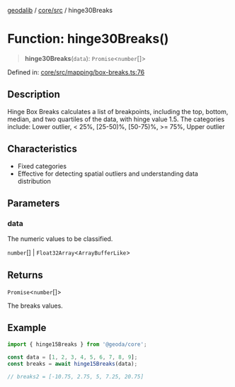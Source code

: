 [geodalib](../../../modules.md) / [core/src](../index.md) / hinge30Breaks

# Function: hinge30Breaks()

> **hinge30Breaks**(`data`): `Promise`\<`number`[]\>

Defined in: [core/src/mapping/box-breaks.ts:76](https://github.com/GeoDaCenter/geoda-lib/blob/5c8fba7800a0ff8c8ed4b8b260cc40d1229fb38a/js/packages/core/src/mapping/box-breaks.ts#L76)

## Description
Hinge Box Breaks calculates a list of breakpoints, including the top, bottom, median, and two quartiles of the data, with hinge value 1.5.
The categories include: Lower outlier, < 25%, [25-50)%, [50-75)%, >= 75%, Upper outlier

## Characteristics
- Fixed categories
- Effective for detecting spatial outliers and understanding data distribution

## Parameters

### data

The numeric values to be classified.

`number`[] | `Float32Array`\<`ArrayBufferLike`\>

## Returns

`Promise`\<`number`[]\>

The breaks values.

## Example

```ts
import { hinge15Breaks } from '@geoda/core';

const data = [1, 2, 3, 4, 5, 6, 7, 8, 9];
const breaks = await hinge15Breaks(data);

// breaks2 = [-10.75, 2.75, 5, 7.25, 20.75]
```
